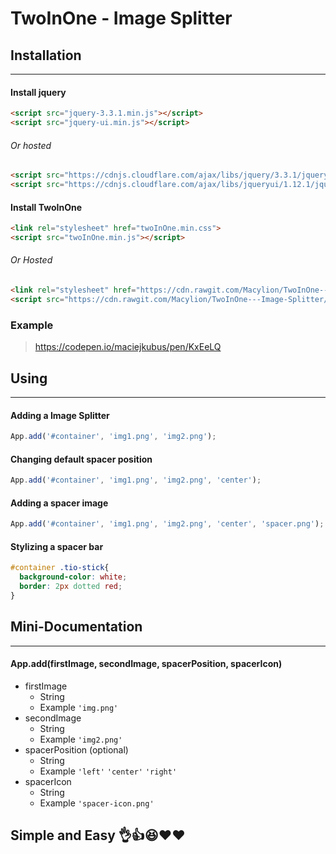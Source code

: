 # TwoInOne - Image Splitter

## Installation
___
#### Install jquery
```html
<script src="jquery-3.3.1.min.js"></script>
<script src="jquery-ui.min.js"></script>
```
###### Or hosted
```html
<script src="https://cdnjs.cloudflare.com/ajax/libs/jquery/3.3.1/jquery.min.js"></script>
<script src="https://cdnjs.cloudflare.com/ajax/libs/jqueryui/1.12.1/jquery-ui.min.js"></script>
```
#### Install TwoInOne
```html
<link rel="stylesheet" href="twoInOne.min.css">
<script src="twoInOne.min.js"></script>
```
###### Or Hosted
```html
<link rel="stylesheet" href="https://cdn.rawgit.com/Macylion/TwoInOne---Image-Splitter/4e231387/TwoInOne/twoInOne.min.css">
<script src="https://cdn.rawgit.com/Macylion/TwoInOne---Image-Splitter/4e231387/TwoInOne/twoInOne.min.js"></script>
```
### Example
>https://codepen.io/maciejkubus/pen/KxEeLQ
## Using
___
#### Adding a Image Splitter 
```javascript
App.add('#container', 'img1.png', 'img2.png');
```
#### Changing default spacer position
```javascript
App.add('#container', 'img1.png', 'img2.png', 'center');
```
#### Adding a spacer image 
```javascript
App.add('#container', 'img1.png', 'img2.png', 'center', 'spacer.png');
```
#### Stylizing a spacer bar 
```css
#container .tio-stick{
  background-color: white;
  border: 2px dotted red;
}
```
## Mini-Documentation
___
#### App.add(firstImage, secondImage, spacerPosition, spacerIcon)
- firstImage
  - String
  - Example ```'img.png'```
- secondImage
  - String
  - Example ```'img2.png'```
- spacerPosition (optional)
  - String
  - Example ```'left'``` ```'center'``` ```'right'```
- spacerIcon
  - String
  - Example ```'spacer-icon.png'```
## Simple and Easy 👌👍😆❤️❤️

